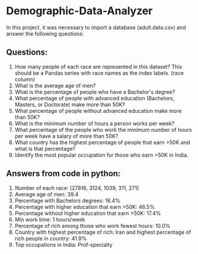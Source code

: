 # Demographic-Data-Analyzer

In this project, it was necessary to import a database (adult.data.csv) and answer the following questions:

## Questions:

1) How many people of each race are represented in this dataset? This should be a Pandas series with race names as the index labels. (race column)
2) What is the average age of men?
3) What is the percentage of people who have a Bachelor's degree?
4) What percentage of people with advanced education (Bachelors, Masters, or Doctorate) make more than 50K?
5) What percentage of people without advanced education make more than 50K?
6) What is the minimum number of hours a person works per week?
7) What percentage of the people who work the minimum number of hours per week have a salary of more than 50K?
8) What country has the highest percentage of people that earn >50K and what is that percentage?
9) Identify the most popular occupation for those who earn >50K in India.


## Answers from code in python:

1) Number of each race: [27816, 3124, 1039, 311, 271]
2) Average age of men: 39.4
3) Percentage with Bachelors degrees: 16.4%
4) Percentage with higher education that earn >50K: 46.5%
5) Percentage without higher education that earn >50K: 17.4%
6) Min work time: 1 hours/week
7) Percentage of rich among those who work fewest hours: 10.0%
8) Country with highest percentage of rich: Iran and highest percentage of rich people in country: 41.9%
9) Top occupations in India: Prof-specialty
